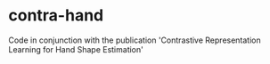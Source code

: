 # contra-hand
Code in conjunction with the publication 'Contrastive Representation Learning for Hand Shape Estimation'
